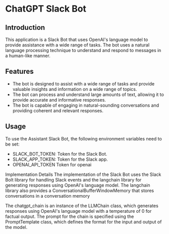 # ChatGPT Slack Bot

## Introduction
This application is a Slack Bot that uses OpenAI's language model to provide assistance with a wide range of tasks. The bot uses a natural language processing technique to understand and respond to messages in a human-like manner.

## Features
- The bot is designed to assist with a wide range of tasks and provide valuable insights and information on a wide range of topics.
- The bot can process and understand large amounts of text, allowing it to provide accurate and informative responses.
- The bot is capable of engaging in natural-sounding conversations and providing coherent and relevant responses.


## Usage
To use the Assistant Slack Bot, the following environment variables need to be set:
- SLACK_BOT_TOKEN: Token for the Slack Bot.
- SLACK_APP_TOKEN: Token for the Slack app.
- OPENAI_API_TOKEN Token for openai


Implementation Details
The implementation of the  Slack Bot uses the Slack Bolt library for handling Slack events and the langchain library for generating responses using OpenAI's language model. The langchain library also provides a ConversationalBufferWindowMemory that stores conversations in a conversation memory

The chatgpt_chain is an instance of the LLMChain class, which generates responses using OpenAI's language model with a temperature of 0 for factual output. The prompt for the chain is specified using the PromptTemplate class, which defines the format for the input and output of the model. 